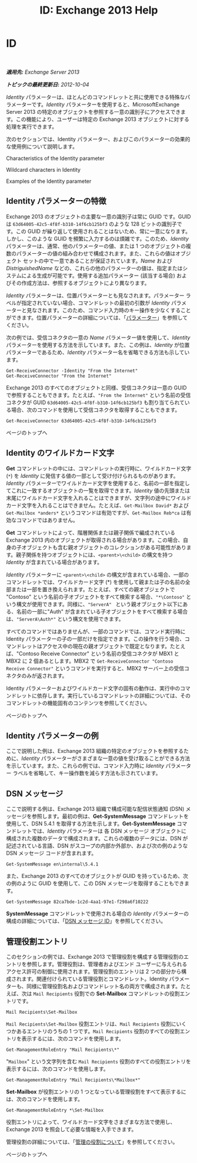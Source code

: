 ﻿---
title: 'ID: Exchange 2013 Help'
TOCTitle: ID
ms:assetid: e90fae91-37e7-4fdc-9170-44f0dc965c66
ms:mtpsurl: https://technet.microsoft.com/ja-jp/library/Bb125042(v=EXCHG.150)
ms:contentKeyID: 49129858
ms.date: 05/23/2018
mtps_version: v=EXCHG.150
ms.translationtype: MT
---

# ID

 

_**適用先:** Exchange Server 2013_

_**トピックの最終更新日:** 2012-10-04_

*Identity* パラメーターは、ほとんどのコマンドレットと共に使用できる特殊なパラメーターです。*Identity* パラメーターを使用すると、MicrosoftExchange Server 2013 の特定のオブジェクトを参照する一意の識別子にアクセスできます。この機能により、ユーザーは特定の Exchange 2013 オブジェクトに対する処理を実行できます。

次のセクションでは、Identity パラメーター、およびこのパラメーターの効果的な使用例について説明します。

Characteristics of the Identity parameter

Wildcard characters in Identity

Examples of the Identity parameter

## Identity パラメーターの特徴

Exchange 2013 のオブジェクトの主要な一意の識別子は常に GUID です。GUID は `63d64005-42c5-4f8f-b310-14f6cb125bf3` のような 128 ビットの識別子です。この GUID が繰り返して使用されることはないため、常に一意になります。しかし、このような GUID を頻繁に入力するのは煩雑です。このため、*Identity* パラメーターは、通常、他のパラメーターの値、または 1 つのオブジェクトの複数のパラメーターの値の組み合わせで構成されます。また、これらの値はオブジェクト セットの中で一意であることが保証されています。*Name* および *DistriguishedName* などの、これらの他のパラメーターの値は、指定またはシステムによる生成が可能です。使用する追加パラメーター (該当する場合) およびその作成方法は、参照するオブジェクトにより異なります。

*Identity* パラメーターは、位置パラメーターとも見なされます。パラメーター ラベルが指定されていない場合、コマンドレットの最初の引数が *Identity* パラメーターと見なされます。このため、コマンド入力時のキー操作を少なくすることができます。位置パラメーターの詳細については、「[パラメーター](https://technet.microsoft.com/ja-jp/library/bb124388\(v=exchg.150\))」を参照してください。

次の例では、受信コネクタの一意の *Name* パラメーター値を使用して、*Identity* パラメーターを使用する方法を示しています。また、この例は、*Identity* が位置パラメーターであるため、*Identity* パラメーター名を省略できる方法も示しています。

    Get-ReceiveConnector -Identity "From the Internet"
    Get-ReceiveConnector "From the Internet"

Exchange 2013 のすべてのオブジェクトと同様、受信コネクタは一意の GUID で参照することもできます。たとえば、`"From the Internet"` という名前の受信コネクタが GUID `63d64005-42c5-4f8f-b310-14f6cb125bf3` も割り当てられている場合、次のコマンドを使用して受信コネクタを取得することもできます。

    Get-ReceiveConnector 63d64005-42c5-4f8f-b310-14f6cb125bf3

ページのトップへ

## Identity のワイルドカード文字

**Get** コマンドレットの中には、コマンドレットの実行時に、ワイルドカード文字 (`*`) を *Identity* に発信する値の一部として受け付けられるものがあります。*Identity* パラメーターでワイルドカード文字を使用すると、名前の一部を指定してこれに一致するオブジェクトの一覧を取得できます。*Identity* 値の先頭または末尾にワイルドカード文字を入れることはできますが、文字列の途中にワイルドカード文字を入れることはできません。たとえば、`Get-Mailbox David*` および `Get-Mailbox *anders*` というコマンドは有効ですが、`Get-Mailbox Reb*ca` は有効なコマンドではありません。

**Get** コマンドレットによって、階層関係または親子関係で編成されている Exchange 2013 内のオブジェクトが取得される場合があります。この場合、自身の子オブジェクトも含む親オブジェクトのコレクションがある可能性があります。親子関係を持つオブジェクトには、`<parent>\<child>` の構文を持つ *Identity* が含まれている場合があります。

*Identity* パラメーターに `<parent>\<child>` の構文が含まれている場合、一部のコマンドレットでは、ワイルドカード文字 (\*) を使用して親または子の名前の全部または一部を置き換えられます。たとえば、すべての親オブジェクトで "Contoso" という名前の子オブジェクトをすべて検索する場合、`"*\Contoso"` という構文が使用できます。同様に、`"ServerA" ` という親オブジェクト以下にある、名前の一部に"Auth" が含まれている子オブジェクトをすべて検索する場合は、`"ServerA\Auth*"` という構文を使用できます。

すべてのコマンドではありませんが、一部のコマンドでは、コマンド実行時に Identity パラメーターの子の一部だけを指定できます。この操作を行う場合、コマンドレットはアクセス中の現在の親オブジェクトで既定となります。たとえば、"Contoso Receive Connector" という名前の受信コネクタが MBX1 と MBX2 に 2 個あるとします。MBX2 で `Get-ReceiveConnector "Contoso Receive Connector"` というコマンドを実行すると、MBX2 サーバー上の受信コネクタのみが返されます。

Identity パラメーターおよびワイルドカード文字の固有の動作は、実行中のコマンドレットに依存します。実行しているコマンドレットの詳細については、そのコマンドレットの機能固有のコンテンツを参照してください。

ページのトップへ

## Identity パラメーターの例

ここで説明した例は、Exchange 2013 組織の特定のオブジェクトを参照するために、*Identity* パラメーターがさまざまな一意の値を受け取ることができる方法を示しています。また、これらの例では、コマンド入力時に *Identity* パラメーター ラベルを省略して、キー操作数を減らす方法も示されています。

## DSN メッセージ

ここで説明する例は、Exchange 2013 組織で構成可能な配信状態通知 (DSN) メッセージを参照します。最初の例は、**Get-SystemMessage** コマンドレットを使用して、DSN 5.4.1 を取得する方法を示します。**Get-SystemMessage** コマンドレットでは、*Identity* パラメーターは 各 DSN メッセージ オブジェクトに構成された複数のデータで構成されます。これらの複数のデータには、DSN が記述されている言語、DSN がスコープの内部か外部か、および次の例のような DSN メッセージ コードが含まれます。

    Get-SystemMessage en\internal\5.4.1

また、Exchange 2013 のすべてのオブジェクトが GUID を持っているため、次の例のように GUID を使用して、この DSN メッセージを取得することもできます。

    Get-SystemMessage 82ca7bde-1c2d-4aa1-97e1-f298a6f10222

**SystemMessage** コマンドレットで使用される場合の *Identity* パラメーターの構成の詳細については、「[DSN メッセージ ID](dsn-message-identity-exchange-2013-help.md)」を参照してください。

## 管理役割エントリ

このセクションの例では、Exchange 2013 で管理役割を構成する管理役割のエントリを参照します。管理役割は、管理者およびエンド ユーザーに与えられるアクセス許可の制御に使用されます。管理役割のエントリは 2 つの部分から構成されます。関連付けられている管理役割とコマンドレット。Identity パラメーターも、同様に管理役割名およびコマンドレット名の両方で構成されます。たとえば、次は `Mail Recipients` 役割での **Set-Mailbox** コマンドレットの役割エントリです。

    Mail Recipients\Set-Mailbox

`Mail Recipients\Set-Mailbox` 役割エントリは、`Mail Recipients` 役割にいくつかあるエントリのうちの 1 つです。`Mail Recipients` 役割のすべての役割エントリを表示するには、次のコマンドを使用します。

    Get-ManagementRoleEntry "Mail Recipients\*"

"`Mailbox`" という文字列を含む `Mail Recipients` 役割のすべての役割エントリを表示するには、次のコマンドを使用します。

    Get-ManagementRoleEntry "Mail Recipients\*Mailbox*"

**Set-Mailbox** が役割エントリの 1 つとなっている管理役割をすべて表示するには、次のコマンドを使用します。

    Get-ManagementRoleEntry *\Set-Mailbox

役割エントリによって、ワイルドカード文字をさまざまな方法で使用し、Exchange 2013 を照会して必要な情報を入手できます。

管理役割の詳細については、「[管理の役割について](understanding-management-roles-exchange-2013-help.md)」を参照してください。

ページのトップへ

